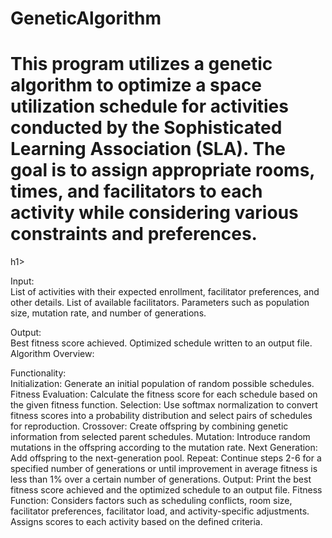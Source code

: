 # GeneticAlgorithm

 
<h1>This program utilizes a genetic algorithm to optimize a space utilization schedule for activities conducted by the Sophisticated Learning Association (SLA). The goal is to assign appropriate rooms, times, and facilitators to each activity while considering various constraints and preferences.</h1>h1>

Input:
<br>
List of activities with their expected enrollment, facilitator preferences, and other details.
List of available facilitators.
Parameters such as population size, mutation rate, and number of generations.

Output:
<br>
Best fitness score achieved.
Optimized schedule written to an output file.
Algorithm Overview:

Functionality: 
<br>
Initialization: Generate an initial population of random possible schedules.
Fitness Evaluation: Calculate the fitness score for each schedule based on the given fitness function.
Selection: Use softmax normalization to convert fitness scores into a probability distribution and select pairs of schedules for reproduction.
Crossover: Create offspring by combining genetic information from selected parent schedules.
Mutation: Introduce random mutations in the offspring according to the mutation rate.
Next Generation: Add offspring to the next-generation pool.
Repeat: Continue steps 2-6 for a specified number of generations or until improvement in average fitness is less than 1% over a certain number of generations.
Output: Print the best fitness score achieved and the optimized schedule to an output file.
Fitness Function: Considers factors such as scheduling conflicts, room size, facilitator preferences, facilitator load, and activity-specific adjustments.
Assigns scores to each activity based on the defined criteria.
